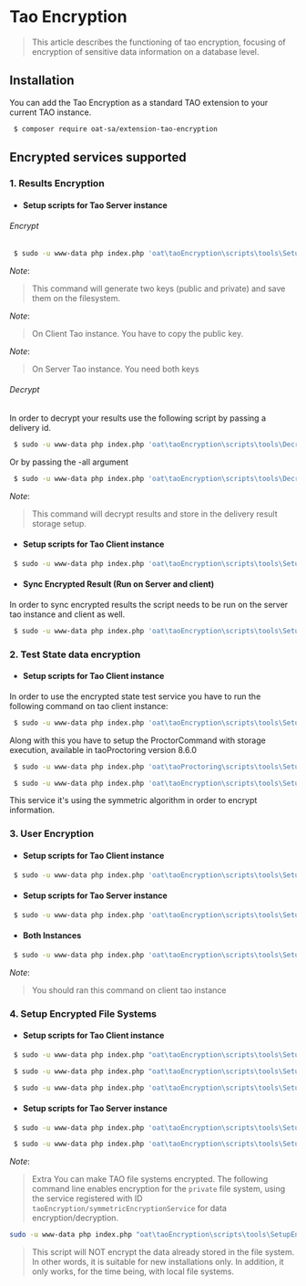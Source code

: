 # Tao Encryption 

> This article describes the functioning of tao encryption, focusing of encryption of sensitive data information on a database level.

## Installation

You can add the Tao Encryption as a standard TAO extension to your current TAO instance.

```bash
 $ composer require oat-sa/extension-tao-encryption
```

##  Encrypted services supported

### 1. Results Encryption

- #### Setup scripts for Tao Server instance

###### Encrypt
```bash
 $ sudo -u www-data php index.php 'oat\taoEncryption\scripts\tools\SetupAsymmetricKeys' generate
```
_Note_: 
> This command will generate two keys (public and private) and save them on the filesystem.

_Note_: 
> On Client Tao instance. You have to copy the public key.

_Note_: 
> On Server Tao instance. You need both keys

###### Decrypt

In order to decrypt your results use the following script by passing a delivery id.

```bash
 $ sudo -u www-data php index.php 'oat\taoEncryption\scripts\tools\DecryptResults' -d <delivery_id>
```

Or by passing the -all argument

```bash
 $ sudo -u www-data php index.php 'oat\taoEncryption\scripts\tools\DecryptResults' -all
```
_Note_: 
> This command will decrypt results and store in the delivery result storage setup.
  
- #### Setup scripts for Tao Client instance

```bash
 $ sudo -u www-data php index.php 'oat\taoEncryption\scripts\tools\SetupEncryptedResultStorage'
```

- #### Sync Encrypted Result (Run on Server and client)
In order to sync encrypted results the script needs to be run on the server tao instance and client as well.

```bash
 $ sudo -u www-data php index.php 'oat\taoEncryption\scripts\tools\SetupEncryptedSyncResult'
 ```

### 2. Test State data encryption

- #### Setup scripts for Tao Client instance

In order to use the encrypted state test service you have to run the following command on tao client instance:

```bash
 $ sudo -u www-data php index.php 'oat\taoEncryption\scripts\tools\SetupEncryptedStateStorage'
```

Along with this you have to setup the ProctorCommand with storage execution, available in taoProctoring version 8.6.0
```bash
 $ sudo -u www-data php index.php 'oat\taoProctoring\scripts\tools\SetupProctorCommandWithStorageExecution'
```

```bash
 $ sudo -u www-data php index.php 'oat\taoEncryption\scripts\tools\SetupEncryptedMonitoringService'
```

This service it's using the symmetric algorithm in order to encrypt information.

### 3. User Encryption

- #### Setup scripts for Tao Client instance

```bash
 $ sudo -u www-data php index.php 'oat\taoEncryption\scripts\tools\SetupEncryptedUser'
```

- #### Setup scripts for Tao Server instance

```bash
 $ sudo -u www-data php index.php 'oat\taoEncryption\scripts\tools\SetupUserEventSubscription'
```
- #### Both Instances

```bash
 $ sudo -u www-data php index.php 'oat\taoEncryption\scripts\tools\SetupUserSynchronizer'
```

_Note_: 
>  You should ran this command on client tao instance


### 4. Setup Encrypted File Systems

- #### Setup scripts for Tao Client instance

```bash
 $ sudo -u www-data php index.php "oat\taoEncryption\scripts\tools\SetupEncryptedFileSystem" -f private -e taoEncryption/symmetricEncryptionService -k taoEncryption/symmetricFileKeyProvider
```

```bash
 $ sudo -u www-data php index.php "oat\taoEncryption\scripts\tools\SetupEncryptedFileSystem" -f public -e taoEncryption/symmetricEncryptionService -k taoEncryption/symmetricFileKeyProvider
```

```bash
 $ sudo -u www-data php index.php 'oat\taoEncryption\scripts\tools\SetupDeliveryEncrypted'
```

- #### Setup scripts for Tao Server instance


```bash
 $ sudo -u www-data php index.php 'oat\taoEncryption\scripts\tools\SetupUserApplicationKey'
 ```

```bash
 $ sudo -u www-data php index.php 'oat\taoEncryption\scripts\tools\SetupRdfDeliveryEncrypted'
```

_Note_: 
> Extra
You can make TAO file systems encrypted. The following command line enables encryption
for the `private` file system, using the service registered with ID 
`taoEncryption/symmetricEncryptionService` for data encryption/decryption.

```bash
sudo -u www-data php index.php "oat\taoEncryption\scripts\tools\SetupEncryptedFileSystem" -f private -e taoEncryption/symmetricEncryptionService
```

> This script will NOT encrypt the data already stored in the file system. In other words, it is suitable
for new installations only. In addition, it only works, for the time being, with local file systems.